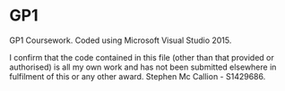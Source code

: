 # GP1
GP1 Coursework.
Coded using Microsoft Visual Studio 2015.

I confirm that the code contained in this file (other than that provided or
authorised) is all my own work and has not been submitted elsewhere in
fulfilment of this or any other award.
Stephen Mc Callion - S1429686.

